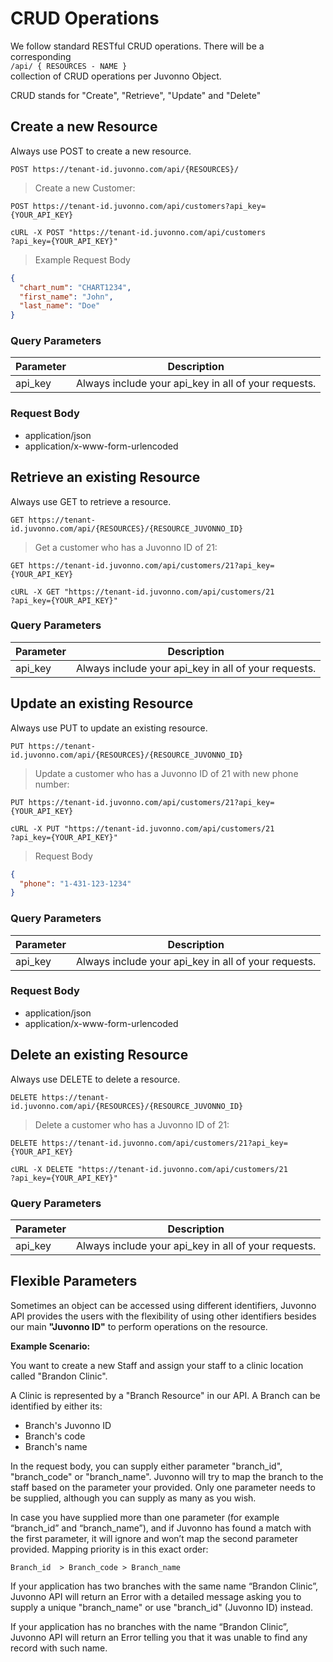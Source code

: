 # CRUD Operations

We follow standard RESTful CRUD operations. There will be a corresponding   
  `/api/ { RESOURCES - NAME }`   
collection of CRUD operations per Juvonno Object.
<aside class="notice">
CRUD stands for "Create", "Retrieve", "Update" and "Delete"
</aside>

## Create a new Resource

Always use <span class='http-post'>POST</span> to create a new resource.

`POST https://tenant-id.juvonno.com/api/{RESOURCES}/`

> Create a new Customer: 

```http
POST https://tenant-id.juvonno.com/api/customers?api_key={YOUR_API_KEY}
```

```shell 
cURL -X POST "https://tenant-id.juvonno.com/api/customers
?api_key={YOUR_API_KEY}"
```

> Example Request Body

```json
{
  "chart_num": "CHART1234",
  "first_name": "John",
  "last_name": "Doe"
}
```

### Query Parameters

Parameter | Description
--------- | ------- |
api_key | Always include your api_key in all of your requests.

### Request Body
- application/json
- application/x-www-form-urlencoded


## Retrieve an existing Resource

Always use <span class='http-get'>GET</span> to retrieve a resource.

`GET https://tenant-id.juvonno.com/api/{RESOURCES}/{RESOURCE_JUVONNO_ID}`

> Get a customer who has a Juvonno ID of 21: 

```http
GET https://tenant-id.juvonno.com/api/customers/21?api_key={YOUR_API_KEY}
```

```shell 
cURL -X GET "https://tenant-id.juvonno.com/api/customers/21
?api_key={YOUR_API_KEY}"
```

### Query Parameters

Parameter | Description
--------- | ------- |
api_key | Always include your api_key in all of your requests.


## Update an existing Resource

Always use <span class='http-put'>PUT</span> to update an existing resource.

`PUT https://tenant-id.juvonno.com/api/{RESOURCES}/{RESOURCE_JUVONNO_ID}`

> Update a customer who has a Juvonno ID of 21 with new phone number: 

```http
PUT https://tenant-id.juvonno.com/api/customers/21?api_key={YOUR_API_KEY}
```

```shell 
cURL -X PUT "https://tenant-id.juvonno.com/api/customers/21
?api_key={YOUR_API_KEY}"
```

> Request Body

```json
{
  "phone": "1-431-123-1234"
}
```

### Query Parameters

Parameter | Description
--------- | ------- |
api_key | Always include your api_key in all of your requests.

### Request Body
- application/json
- application/x-www-form-urlencoded


## Delete an existing Resource

Always use <span class='http-delete'>DELETE</span> to delete a resource.

`DELETE https://tenant-id.juvonno.com/api/{RESOURCES}/{RESOURCE_JUVONNO_ID}`

> Delete a customer who has a Juvonno ID of 21: 

```http
DELETE https://tenant-id.juvonno.com/api/customers/21?api_key={YOUR_API_KEY}
```

```shell 
cURL -X DELETE "https://tenant-id.juvonno.com/api/customers/21
?api_key={YOUR_API_KEY}"
```

### Query Parameters

Parameter | Description
--------- | ------- |
api_key | Always include your api_key in all of your requests.

## Flexible Parameters

Sometimes an object can be accessed using different identifiers, Juvonno API provides the users with the flexibility of using other identifiers besides our main **"Juvonno ID"** to perform operations on the resource.

**Example Scenario:**

You want to create a new Staff and assign your staff to a clinic location called "Brandon Clinic".

A Clinic is represented by a "Branch Resource" in our API. A Branch can be identified by either its:

- Branch's Juvonno ID
- Branch's code
- Branch's name

In the request body, you can supply either parameter "branch_id", "branch_code" or "branch_name". Juvonno will try to map the branch to the staff based on the parameter your provided. Only one parameter needs to be supplied, although you can supply as many as you wish.

In case you have supplied more than one parameter (for example “branch_id” and “branch_name”), and if Juvonno has found a match with the first parameter, it will ignore and won’t map the second parameter provided. Mapping priority is in this exact order:  

`Branch_id  > Branch_code > Branch_name`

If your application has two branches with the same name “Brandon Clinic”, Juvonno API will return an Error with a detailed message asking you to supply a unique "branch_name" or use "branch_id" (Juvonno ID) instead. 

If your application has no branches with the name “Brandon Clinic”, Juvonno API will return an Error telling you that it was unable to find any record with such name. 
